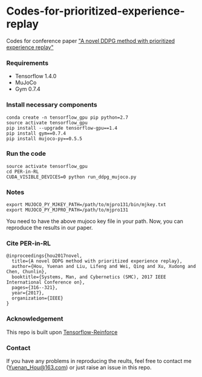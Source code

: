 # Codes-for-prioritized-experience-replay
Codes for conference paper ["A novel DDPG method with prioritized experience replay"](https://ieeexplore.ieee.org/stamp/stamp.jsp?tp=&arnumber=8122622)

### Requirements

- Tensorflow 1.4.0
- MuJoCo 
- Gym 0.7.4

### Install necessary components
    conda create -n tensorflow_gpu pip python=2.7
    source activate tensorflow_gpu
    pip install --upgrade tensorflow-gpu==1.4
    pip install gym==0.7.4
    pip install mujoco-py==0.5.5
    
    
### Run the code
    source activate tensorflow_gpu
    cd PER-in-RL
    CUDA_VISIBLE_DEVICES=0 python run_ddpg_mujoco.py

### Notes
    export MUJOCO_PY_MJKEY_PATH=/path/to/mjpro131/bin/mjkey.txt
    export MUJOCO_PY_MJPRO_PATH=/path/to/mjpro131

You need to have the above mujoco key file in your path. Now, you can reproduce the results in our paper.

### Cite PER-in-RL
```
@inproceedings{hou2017novel,
  title={A novel DDPG method with prioritized experience replay},
  author={Hou, Yuenan and Liu, Lifeng and Wei, Qing and Xu, Xudong and Chen, Chunlin},
  booktitle={Systems, Man, and Cybernetics (SMC), 2017 IEEE International Conference on},
  pages={316--321},
  year={2017},
  organization={IEEE}
}
```

### Acknowledgement
This repo is built upon [Tensorflow-Reinforce](https://github.com/yukezhu/tensorflow-reinforce)

### Contact
If you have any problems in reproducing the reults, feel free to contact me (Yuenan_Hou@163.com) or just raise an issue in this repo.
